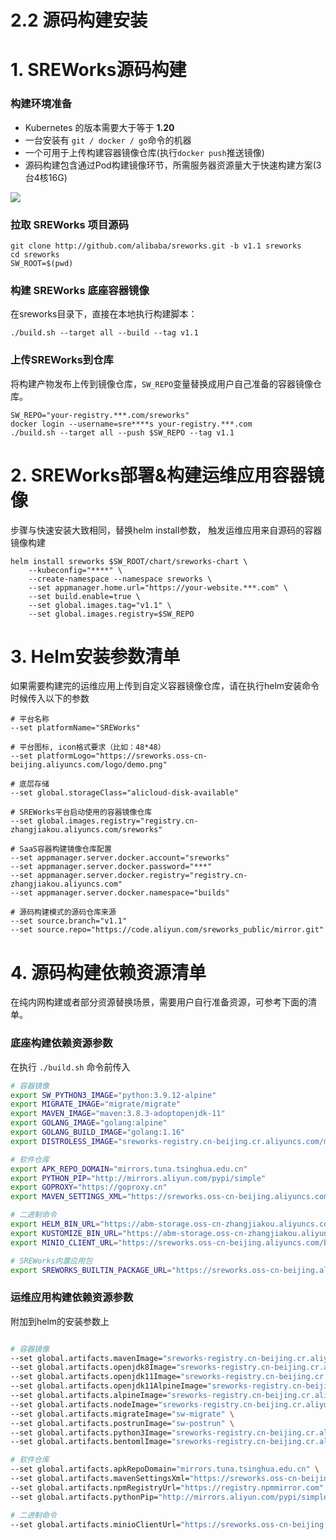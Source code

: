 # 2.2 源码构建安装

<a name="mDNRe"></a>
# 
<a name="uZn4K"></a>
# 
<a name="kliWz"></a>
# 1. SREWorks源码构建
<a name="j2ijx"></a>
### 构建环境准备

- Kubernetes 的版本需要大于等于 **1.20**
- 一台安装有 `git / docker / go`命令的机器
- 一个可用于上传构建容器镜像仓库(执行`docker push`推送镜像)
- 源码构建包含通过Pod构建镜像环节，所需服务器资源量大于快速构建方案(3台4核16G)

![](/pictures/1646727574970-7826d0ea-3ab4-4da0-a6cf-3338b178920c.jpeg.png)

<a name="cUaZS"></a>
### 拉取 SREWorks 项目源码
```shell
git clone http://github.com/alibaba/sreworks.git -b v1.1 sreworks
cd sreworks
SW_ROOT=$(pwd)
```

<a name="e3x9w"></a>
### 构建 SREWorks 底座容器镜像
在sreworks目录下，直接在本地执行构建脚本：
```shell
./build.sh --target all --build --tag v1.1
```

<a name="U0oZr"></a>
### 上传SREWorks到仓库
将构建产物发布上传到镜像仓库，`SW_REPO`变量替换成用户自己准备的容器镜像仓库。
```shell
SW_REPO="your-registry.***.com/sreworks"
docker login --username=sre****s your-registry.***.com
./build.sh --target all --push $SW_REPO --tag v1.1
```

<a name="jiRmc"></a>
# 2. SREWorks部署&构建运维应用容器镜像
 步骤与快速安装大致相同，替换helm install参数， 触发运维应用来自源码的容器镜像构建
```shell
helm install sreworks $SW_ROOT/chart/sreworks-chart \
    --kubeconfig="****" \
    --create-namespace --namespace sreworks \
    --set appmanager.home.url="https://your-website.***.com" \
    --set build.enable=true \
    --set global.images.tag="v1.1" \
    --set global.images.registry=$SW_REPO

```

<a name="jPt3U"></a>
# 3. Helm安装参数清单
如果需要构建完的运维应用上传到自定义容器镜像仓库，请在执行helm安装命令时候传入以下的参数
```shell
# 平台名称
--set platformName="SREWorks"

# 平台图标, icon格式要求（比如：48*48）
--set platformLogo="https://sreworks.oss-cn-beijing.aliyuncs.com/logo/demo.png" 

# 底层存储
--set global.storageClass="alicloud-disk-available"

# SREWorks平台启动使用的容器镜像仓库
--set global.images.registry="registry.cn-zhangjiakou.aliyuncs.com/sreworks"

# SaaS容器构建镜像仓库配置
--set appmanager.server.docker.account="sreworks"
--set appmanager.server.docker.password="***"
--set appmanager.server.docker.registry="registry.cn-zhangjiakou.aliyuncs.com"
--set appmanager.server.docker.namespace="builds"

# 源码构建模式的源码仓库来源
--set source.branch="v1.1"
--set source.repo="https://code.aliyun.com/sreworks_public/mirror.git"

```
<a name="M4cYp"></a>
# 4. 源码构建依赖资源清单
在纯内网构建或者部分资源替换场景，需要用户自行准备资源，可参考下面的清单。

<a name="F2jkU"></a>
### 底座构建依赖资源参数
在执行 `./build.sh` 命令前传入
```bash
# 容器镜像
export SW_PYTHON3_IMAGE="python:3.9.12-alpine"
export MIGRATE_IMAGE="migrate/migrate"
export MAVEN_IMAGE="maven:3.8.3-adoptopenjdk-11"
export GOLANG_IMAGE="golang:alpine"
export GOLANG_BUILD_IMAGE="golang:1.16"
export DISTROLESS_IMAGE="sreworks-registry.cn-beijing.cr.aliyuncs.com/mirror/distroless-static:nonroot"

# 软件仓库
export APK_REPO_DOMAIN="mirrors.tuna.tsinghua.edu.cn"
export PYTHON_PIP="http://mirrors.aliyun.com/pypi/simple"
export GOPROXY="https://goproxy.cn"
export MAVEN_SETTINGS_XML="https://sreworks.oss-cn-beijing.aliyuncs.com/resource/settings.xml"

# 二进制命令
export HELM_BIN_URL="https://abm-storage.oss-cn-zhangjiakou.aliyuncs.com/lib/helm"
export KUSTOMIZE_BIN_URL="https://abm-storage.oss-cn-zhangjiakou.aliyuncs.com/lib/kustomize"
export MINIO_CLIENT_URL="https://sreworks.oss-cn-beijing.aliyuncs.com/bin/mc-linux-amd64"

# SREWorks内置应用包
export SREWORKS_BUILTIN_PACKAGE_URL="https://sreworks.oss-cn-beijing.aliyuncs.com/packages"
```

<a name="QZiQn"></a>
### 运维应用构建依赖资源参数
附加到helm的安装参数上
```bash

# 容器镜像
--set global.artifacts.mavenImage="sreworks-registry.cn-beijing.cr.aliyuncs.com/mirror/maven:3.8.3-adoptopenjdk-11" \
--set global.artifacts.openjdk8Image="sreworks-registry.cn-beijing.cr.aliyuncs.com/mirror/openjdk8:alpine-jre" \
--set global.artifacts.openjdk11Image="sreworks-registry.cn-beijing.cr.aliyuncs.com/mirror/openjdk:11.0.10-jre" \
--set global.artifacts.openjdk11AlpineImage="sreworks-registry.cn-beijing.cr.aliyuncs.com/mirror/openjdk11:alpine-jre" \
--set global.artifacts.alpineImage="sreworks-registry.cn-beijing.cr.aliyuncs.com/mirror/alpine:latest" \
--set global.artifacts.nodeImage="sreworks-registry.cn-beijing.cr.aliyuncs.com/mirror/node:10-alpine" \
--set global.artifacts.migrateImage="sw-migrate" \
--set global.artifacts.postrunImage="sw-postrun" \
--set global.artifacts.python3Image="sreworks-registry.cn-beijing.cr.aliyuncs.com/mirror/python:3.9.12-alpine" \
--set global.artifacts.bentomlImage="sreworks-registry.cn-beijing.cr.aliyuncs.com/mirror/bentoml-model-server:0.13.1-py37" \

# 软件仓库
--set global.artifacts.apkRepoDomain="mirrors.tuna.tsinghua.edu.cn" \
--set global.artifacts.mavenSettingsXml="https://sreworks.oss-cn-beijing.aliyuncs.com/resource/settings.xml" \
--set global.artifacts.npmRegistryUrl="https://registry.npmmirror.com" \
--set global.artifacts.pythonPip="http://mirrors.aliyun.com/pypi/simple" \

# 二进制命令
--set global.artifacts.minioClientUrl="https://sreworks.oss-cn-beijing.aliyuncs.com/bin/mc-linux-amd64" \

```

